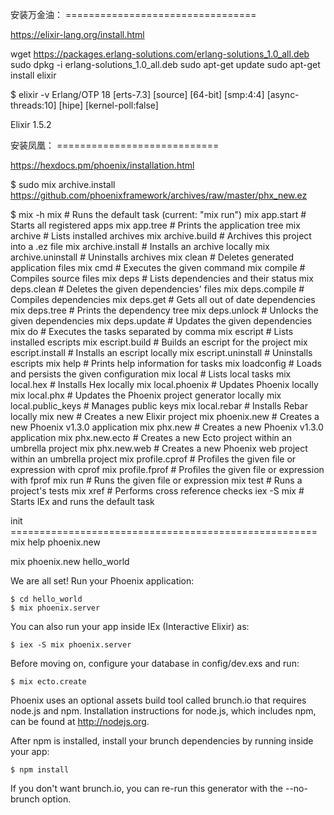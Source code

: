安装万金油： =================================


https://elixir-lang.org/install.html

wget https://packages.erlang-solutions.com/erlang-solutions_1.0_all.deb 
sudo dpkg -i erlang-solutions_1.0_all.deb
sudo apt-get update
sudo apt-get install elixir

$ elixir -v
Erlang/OTP 18 [erts-7.3] [source] [64-bit] [smp:4:4] [async-threads:10] [hipe] [kernel-poll:false]

Elixir 1.5.2





安装凤凰： ============================

https://hexdocs.pm/phoenix/installation.html

$ sudo mix archive.install https://github.com/phoenixframework/archives/raw/master/phx_new.ez

$ mix -h
mix                   # Runs the default task (current: "mix run")
mix app.start         # Starts all registered apps
mix app.tree          # Prints the application tree
mix archive           # Lists installed archives
mix archive.build     # Archives this project into a .ez file
mix archive.install   # Installs an archive locally
mix archive.uninstall # Uninstalls archives
mix clean             # Deletes generated application files
mix cmd               # Executes the given command
mix compile           # Compiles source files
mix deps              # Lists dependencies and their status
mix deps.clean        # Deletes the given dependencies' files
mix deps.compile      # Compiles dependencies
mix deps.get          # Gets all out of date dependencies
mix deps.tree         # Prints the dependency tree
mix deps.unlock       # Unlocks the given dependencies
mix deps.update       # Updates the given dependencies
mix do                # Executes the tasks separated by comma
mix escript           # Lists installed escripts
mix escript.build     # Builds an escript for the project
mix escript.install   # Installs an escript locally
mix escript.uninstall # Uninstalls escripts
mix help              # Prints help information for tasks
mix loadconfig        # Loads and persists the given configuration
mix local             # Lists local tasks
mix local.hex         # Installs Hex locally
mix local.phoenix     # Updates Phoenix locally
mix local.phx         # Updates the Phoenix project generator locally
mix local.public_keys # Manages public keys
mix local.rebar       # Installs Rebar locally
mix new               # Creates a new Elixir project
mix phoenix.new       # Creates a new Phoenix v1.3.0 application
mix phx.new           # Creates a new Phoenix v1.3.0 application
mix phx.new.ecto      # Creates a new Ecto project within an umbrella project
mix phx.new.web       # Creates a new Phoenix web project within an umbrella project
mix profile.cprof     # Profiles the given file or expression with cprof
mix profile.fprof     # Profiles the given file or expression with fprof
mix run               # Runs the given file or expression
mix test              # Runs a project's tests
mix xref              # Performs cross reference checks
iex -S mix            # Starts IEx and runs the default task


init =====================================================
mix help phoenix.new

mix phoenix.new hello_world

We are all set! Run your Phoenix application:

    $ cd hello_world
    $ mix phoenix.server

You can also run your app inside IEx (Interactive Elixir) as:

    $ iex -S mix phoenix.server

Before moving on, configure your database in config/dev.exs and run:

    $ mix ecto.create


Phoenix uses an optional assets build tool called brunch.io
that requires node.js and npm. Installation instructions for
node.js, which includes npm, can be found at http://nodejs.org.

After npm is installed, install your brunch dependencies by
running inside your app:

    $ npm install

If you don't want brunch.io, you can re-run this generator
with the --no-brunch option.


